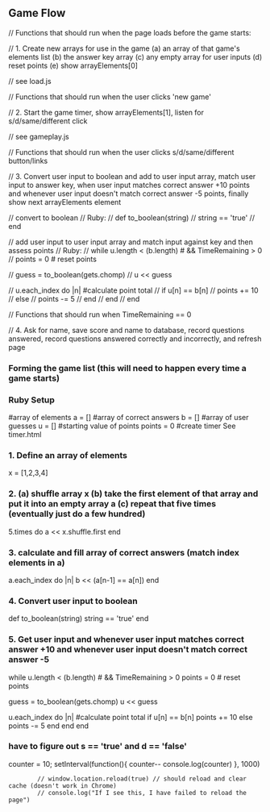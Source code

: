 ## Game Flow

// Functions that should run when the page loads before the game starts:

// 1. Create new arrays for use in the game (a) an array of that game's elements list (b) the answer key array (c) any empty array for user inputs (d) reset points (e) show arrayElements[0]

// see load.js

// Functions that should run when the user clicks 'new game'

// 2. Start the game timer, show arrayElements[1], listen for s/d/same/different click

// see gameplay.js

// Functions that should run when the user clicks s/d/same/different button/links

// 3. Convert user input to boolean and add to user input array, match user input to answer key, when user input matches correct answer +10 points and whenever user input doesn't match correct answer -5 points, finally show next arrayElements element

// convert to boolean
// Ruby:
// def to_boolean(string)
//   string == 'true'
// end

// add user input to user input array and match input against key and then assess points
// Ruby:
// while u.length < (b.length)  # && TimeRemaining > 0
//   points = 0 # reset points

//   guess = to_boolean(gets.chomp)
//   u << guess

//   u.each_index do |n| #calculate point total
//     if u[n] == b[n]
//       points += 10
//     else
//       points -= 5
//     end
//   end
// end

// Functions that should run when TimeRemaining == 0

// 4. Ask for name, save score and name to database, record questions answered, record questions answered correctly and incorrectly, and refresh page



### Forming the game list (this will need to happen every time a game starts)

### Ruby Setup

#array of elements
a = []
#array of correct answers
b = []
#array of user guesses
u = []
#starting value of points
points = 0
#create timer
See timer.html

### 1. Define an array of elements

x = [1,2,3,4]

### 2. (a) shuffle array x (b) take the first element of that array and put it into an empty array a (c) repeat that five times (eventually just do a few hundred)

5.times do
  a << x.shuffle.first
end

### 3. calculate and fill array of correct answers (match index elements in a)

a.each_index do |n|
  b << (a[n-1] == a[n])
end

### 4. Convert user input to boolean

def to_boolean(string)
  string == 'true'
end

### 5. Get user input and whenever user input matches correct answer +10 and whenever user input doesn't match correct answer -5

while u.length < (b.length)  # && TimeRemaining > 0
  points = 0 # reset points

  guess = to_boolean(gets.chomp)
  u << guess

  u.each_index do |n| #calculate point total
    if u[n] == b[n]
      points += 10
    else
      points -= 5
    end
  end
end

### have to figure out s == 'true' and d == 'false'

counter = 10;
setInterval(function(){
  counter--
  console.log(counter)
}, 1000)

            // window.location.reload(true) // should reload and clear cache (doesn't work in Chrome)
            // console.log("If I see this, I have failed to reload the page")
